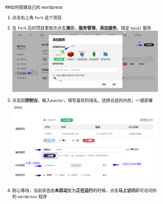 ##如何搭建自己的 wordpress
1. 点击右上角 `Fork` 这个项目

2. 在 `Fork` 后的项目里依次点击**演示**，**服务管理**，**添加服务**，绑定 `mysql` 服务
![Alt text](./doc/image/添加服务.png)

3. 点击回**控制台**，输入`master`，填写喜欢的域名，选择合适的内存，一键部署
![Alt text](./doc/image/部署.png)
4. 耐心等待，当前状态由**未启动**变为**正在运行**的时候，点击**马上访问**即可访问你的 `wordpress` 程序